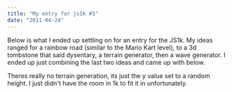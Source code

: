 ```yaml
---
title: "My entry for js1k #3"
date: "2011-04-24"
---
```


Below is what I ended up settling on for an entry for the JS1k. My ideas ranged for a rainbow road (similar to the Mario Kart level), to a 3d tombstone that said dysentary, a terrain generator, then a wave generator. I ended up just combining the last two ideas and came up with below.

<script type="text/javascript" src="http://www.somethinghitme.com/wp-content/uploads/2011/04/tersub.js"></script>

Theres really no terrain generation, its just the y value set to a random height. I just didn't have the room in 1k to fit it in unfortunately.
